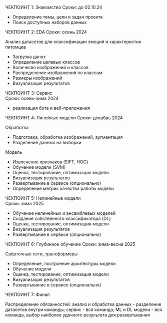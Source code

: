 ﻿ЧЕКПОИНТ 1: Знакомство
Сроки: до 02.10.24 

- Определение темы, цели и задач проекта
- Поиск доступных наборов данных


ЧЕКПОИНТ 2: EDA
Сроки: осень 2024

Анализ датасетов для классификации эмоций и характеристик питомцев
- Загрузка даннх
- Определение целевых классов
- Количесво изображений и классов
- Распределение изображений по классам
- Размеры изображений 
- Визуализация результатов   


ЧЕКПОИНТ 3: Сервис     
Сроки: осень-зима 2024

- реализация бота и веб-приложения 


ЧЕКПОИНТ 4: Линейные модели 
Сроки: декабрь 2024

Обработка
- Подготовка, обработка изображений, аугментация
- Разделение данных на выборки

Модель
- Извлечение признаков (SIFT, HOG)     
- Обучение модели (SVM)
- Оценка, тестирование, оптимизация модели
- Визуализация результатов
- Развертывание в сервисе (опционально)
- Определение метрик качества работы модели    


ЧЕКПОИНТ 5: Нелинейные модели    
Сроки: зима 2025

- Обучение нелинейных и ансамблевых моделей
- Создание собственного классификатора (DL)
- Оценка, тестирование, оптимизация модели
- Визуализация результатов
- Развертывание в сервисе (опционально)    


ЧЕКПОИНТ 6: Глубинное обучение
Сроки: зима-весна 2025

Свёрточные сети, трансформеры
- Определение, построение архитектуры модели
- Обучение модели
- Оценка, тестирование, оптимизация модели 
- Визуализация результатов
- Развертывание в сервисе (опционально)


ЧЕКПОИНТ 7: Финал      


Распределение обязанностей: 
анализ и обработка данных - разделение датасетов внутри команды; 
сервис - вся команда; 
ML и DL модели - вся команда, выбор наиболее удачного результата для развертывания 

